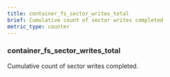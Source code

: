 ```yaml
---
title: container_fs_sector_writes_total
brief: Cumulative count of sector writes completed
metric_type: counter
---
```

### container_fs_sector_writes_total

Cumulative count of sector writes completed.